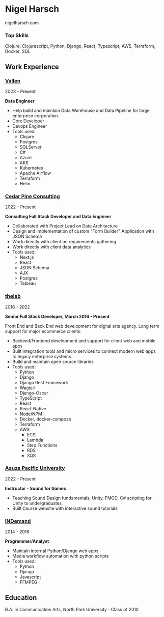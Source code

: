 # Nigel Harsch
nigelharsch.com

### Top Skills
Clojure, Clojurescript, Python, Django, React, Typescript, AWS, Terraform, Docker, SQL


## Work Experience

### [Vallen](https://www.vallen.com/)
2023 - Present

**Data Engineer**

* Help build and maintain Data Warehouse and Data Pipeline for large enterprise corporation.
* Core Developer
* Devops Engineer
* Tools used
  - Clojure
  - Postgres
  - SQLServer
  - C#
  - Azure
   - AKS
  - Kubernetes
  - Apache Airflow
  - Terraform
  - Helm

### [Cedar Pine Consulting](https://cedarpineconsulting.com/)
2022 - Present

**Consulting Full Stack Developer and Data Engineer**

* Collaborated with Project Lead on Data Architecture
* Design and implementation of custom "Form Builder" Application with JSON Schema
* Work directly with client on requirements gathering
* Work directly with client data analytics
* Tools used:
  - Next.js
  - React
  - JSON Schema
  - AJX
  - Postgres
  - Tableau

### [thelab](https://thelabnyc.com/)
2016 - 2022

**Senior Full Stack Developer, March 2016 - Present**

Front End and Back End web development for digital arts agency. Long term support for major ecommerce clients.

* Backend/Frontend development and support for client web and mobile apps
* Built integration tools and micro services to connect modern web apps to legacy enterprise systems
* Build and maintain open source libraries
* Tools used:
  - Python
  - Django 
  - Django Rest Framework
  - Wagtail
  - Django-Oscar
  - TypeScript
  - React
  - React-Native
  - Node/NPM 
  - Docker, docker-compose
  - Terraform
  - AWS
    - ECS
    - Lambda
    - Step Functions
    - RDS
    - SQS

### [Asuza Pacific University](https://apu.edu/)
2022 - Present

**Instructor - Sound for Games**

* Teaching Sound Design fundamentals, Unity, FMOD, C# scripting for Unity to undergraduates.
* Built Course website with interactive sound tutorials


### [INDemand](https://www.indemand.com/)
2014 - 2016

**Programmer/Analyst**
* Maintain internal Python/Django web apps
* Media workflow automation with python scripts
* Tools used:
  - Python 
  - Django 
  - Javascript 
  - FFMPEG


## Education
B.A. in Communication Arts, North Park University - Class of 2010
